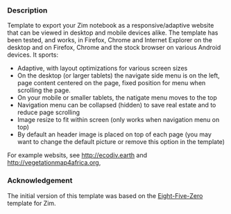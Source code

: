 ### Description
Template to export your Zim notebook as a responsive/adaptive website that can be viewed in desktop and mobile devices alike. The template has been tested, and works, in Firefox, Chrome and Internet Explorer on the desktop and on Firefox, Chrome and the stock browser on various Android devices. It sports:

* Adaptive, with layout optimizations for various screen sizes
* On the desktop (or larger tablets) the navigate side menu is on the left, page content centered on the page, fixed position for menu when scrolling the page.
* On your mobile or smaller tablets, the natigate menu moves to the top
* Navigation menu can be collapsed (hidden) to save real estate and to reduce page scrolling
* Image resize to fit within screen (only works when navigation menu on top)
* By default an header image is placed on top of each page (you may want to change the default picture or remove this option in the template)

For example websits, see http://ecodiv.earth and http://vegetationmap4africa.org,  

### Acknowledgement
The initial version of this template was based on the [Eight-Five-Zero](https://github.com/jrm4/Eight-Five-Zero) template for Zim.
